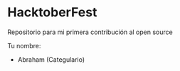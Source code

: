 # HacktoberFest

Repositorio para mi primera contribución al open source

Tu nombre:

* Abraham (Categulario)
